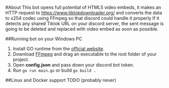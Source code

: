 #About 
This bot opens full potential of HTML5 video embeds, it makes an HTTP request to https://www.tiktokdownloader.org/ and converts the data to x254 codec using FFmpeg so that discord could handle it properly
If it detects any shared Tiktok URL on your discord server, the sent message is going to be deleted and replaced with video embed as soon as possible.

##Running bot on your Windows PC
1. Install GO runtime from the [official website](https://go.dev/).
2. Download [FFmpeg](http://www.ffmpeg.org/) and drag an executable to the root folder of your project.
3. Open **config.json** and pass down your discord bot token.
3. Run `go run main.go` or build `go build .`

##Linux and Docker support
TODO (probably never)